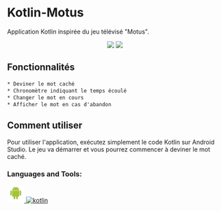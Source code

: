 # Kotlin-Motus

Application Kotlin inspirée du jeu télévisé "Motus".

<p align="center"> 
<img src="https://user-images.githubusercontent.com/114108511/219881649-c9d20346-0828-4364-b7ba-6a04d0886a82.jpg" width="150">
<img src="https://user-images.githubusercontent.com/114108511/219881663-76be860f-32f8-4b49-8ab4-e2c3e4f3edc3.jpg" width="150">
</p>

## Fonctionnalités

    * Deviner le mot caché
    * Chronomètre indiquant le temps écoulé
    * Changer le mot en cours
    * Afficher le mot en cas d'abandon

## Comment utiliser

Pour utiliser l'application, exécutez simplement le code Kotlin sur Android Studio. 
Le jeu va démarrer et vous pourrez commencer à deviner le mot caché.

<h3 align="left">Languages and Tools:</h3>
<p align="left"> 
   <a href="https://developer.android.com" target="_blank" rel="noreferrer"> 
      <img src="https://raw.githubusercontent.com/devicons/devicon/master/icons/android/android-original-wordmark.svg" alt="android" width="40" height="40"/> 
   </a> 
   <a href="https://kotlinlang.org" target="_blank" rel="noreferrer"> 
      <img src="https://www.vectorlogo.zone/logos/kotlinlang/kotlinlang-icon.svg" alt="kotlin" width="40" height="40"/> 
   </a> 
</p>
